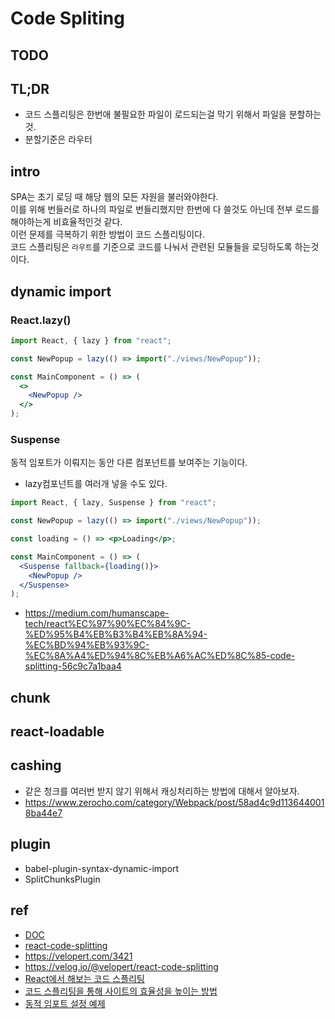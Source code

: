 # Code Spliting

## TODO

## TL;DR

- 코드 스플리팅은 한번애 불필요한 파일이 로드되는걸 막기 위해서 파일을 분할하는 것.
- 분할기준은 라우터

## intro

SPA는 초기 로딩 때 해당 웹의 모든 자원을 불러와야한다.  
이를 위해 번들러로 하나의 파일로 번들리했지만
한번에 다 쓸것도 아닌데 전부 로드를 해야하는게 비효율적인것 같다.  
이런 문제를 극복하기 위한 방법이 코드 스플리팅이다.  
코드 스플리팅은 `라우트`를 기준으로 코드를 나눠서 관련된 모듈들을 로딩하도록 하는것이다.

## dynamic import

### React.lazy()

```jsx
import React, { lazy } from "react";

const NewPopup = lazy(() => import("./views/NewPopup"));

const MainComponent = () => (
  <>
    <NewPopup />
  </>
);
```

### Suspense

동적 임포트가 이뤄지는 동안 다른 컴포넌트를 보여주는 기능이다.

- lazy컴포넌트를 여러개 넣을 수도 있다.

```jsx
import React, { lazy, Suspense } from "react";

const NewPopup = lazy(() => import("./views/NewPopup"));

const loading = () => <p>Loading</p>;

const MainComponent = () => (
  <Suspense fallback={loading()}>
    <NewPopup />
  </Suspense>
);
```

- https://medium.com/humanscape-tech/react%EC%97%90%EC%84%9C-%ED%95%B4%EB%B3%B4%EB%8A%94-%EC%BD%94%EB%93%9C-%EC%8A%A4%ED%94%8C%EB%A6%AC%ED%8C%85-code-splitting-56c9c7a1baa4

## chunk

## react-loadable

## cashing

- 같은 청크를 여러번 받지 않기 위해서 캐싱처리하는 방법에 대해서 알아보자.
- https://www.zerocho.com/category/Webpack/post/58ad4c9d1136440018ba44e7

## plugin

- babel-plugin-syntax-dynamic-import
- SplitChunksPlugin

## ref

- [DOC](https://webpack.js.org/guides/code-splitting/)
- [react-code-splitting](https://velog.io/@velopert/react-code-splitting)
- https://velopert.com/3421
- https://velog.io/@velopert/react-code-splitting
- [React에서 해보는 코드 스플리팅](https://medium.com/humanscape-tech/react%EC%97%90%EC%84%9C-%ED%95%B4%EB%B3%B4%EB%8A%94-%EC%BD%94%EB%93%9C-%EC%8A%A4%ED%94%8C%EB%A6%AC%ED%8C%85-code-splitting-56c9c7a1baa4)
- [코드 스플리팅을 통해 사이트의 효율성을 높이는 방법](https://ui.toast.com/weekly-pick/ko_20200128/)
- [동적 임포트 설정 예제](https://syaku.tistory.com/356)
